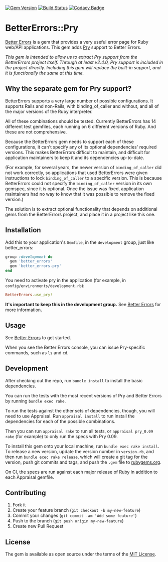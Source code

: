 [![Gem Version](https://img.shields.io/gem/v/better_errors-pry.svg)](https://rubygems.org/gems/better_errors-pry)
[![Build Status](https://travis-ci.org/RobinDaugherty/better_errors-pry.svg?branch=master)](https://travis-ci.org/RobinDaugherty/better_errors-pry)
[![Codacy Badge](https://api.codacy.com/project/badge/Grade/6140d26c9789476f84cc3963631e7860)](https://www.codacy.com/app/robindaugherty/better_errors-pry?utm_source=github.com&amp;utm_medium=referral&amp;utm_content=RobinDaugherty/better_errors-pry&amp;utm_campaign=Badge_Grade)

# BetterErrors::Pry

[Better Errors](https://github.com/charliesome/better_errors) is a gem that provides a very useful error page for Ruby web/API applications.
This gem adds [Pry](http://pryrepl.org) support to Better Errors.

_This gem is intended to allow us to extract Pry support from the BetterErrors project itself.
Through at least v2.4.0, Pry support is included in the project directly.
Including this gem will replace the built-in support, and it is functionally the same at this time._

## Why the separate gem for Pry support?

BetterErrors supports a very large number of possible configurations.
It supports Rails and non-Rails, with binding_of_caller and without, and all of the major versions of the Ruby interpreter.

All of these combinations should be tested.
Currently BetterErrors has 14 different test gemfiles, each running on 6 different versions of Ruby.
And these are not comprehensive.

Because the BetterErrors gem needs to support each of these configurations, it can't specify any of its optional dependencies' required versions.
This makes BetterErrors difficult to maintain, and difficult for application maintainers to keep it and its dependencies up-to-date.

(For example, for several years, the newer version of `binding_of_caller` did not work correctly, so applications that used BetterErrors were given instructions to lock `binding_of_caller` to a specific version.
This is because BetterErrors could not specify the `binding_of_caller` version in its own gemspec, since it is optional.
Once the issue was fixed, application maintainers had no way to know that it was possible to remove the fixed version.)

The solution is to extract optional functionality that depends on additional gems from the BetterErrors project, and place it in a project like this one.

## Installation

Add this to your application's `Gemfile`, in the `development` group, just like better_errors:

```ruby
group :development do
  gem 'better_errors'
  gem 'better_errors-pry'
end
```

You need to activate pry in the application (for example, in `config/environments/development.rb`):

```ruby
BetterErrors.use_pry!
```

**It's important to keep this in the development group.**
See [Better Errors](https://github.com/charliesome/better_errors#security) for more information.

## Usage

See [Better Errors](https://github.com/charliesome/better_errors#usage) to get started.

When you see the Better Errors console, you can issue Pry-specific commands, such as `ls` and `cd`.

## Development

After checking out the repo, run `bundle install` to install the basic dependencies.

You can run the tests with the most recent versions of Pry and Better Errors by running `bundle exec rake`.

To run the tests against the other sets of dependencies, though, you will need to use Appraisal.
Run `appraisal install` to run install the dependencies for each of the possible combinations.

Then you can run `appraisal rake` to run all tests, or `appraisal pry_0.09 rake` (for example) to only run the specs with Pry 0.09.

To install this gem onto your local machine, run `bundle exec rake install`. To release a new version, update the version number in `version.rb`, and then run `bundle exec rake release`, which will create a git tag for the version, push git commits and tags, and push the `.gem` file to [rubygems.org](https://rubygems.org).

On CI, the specs are run against each major release of Ruby in addition to each Appraisal gemfile.

## Contributing

1. Fork it
2. Create your feature branch (`git checkout -b my-new-feature`)
3. Commit your changes (`git commit -am 'Add some feature'`)
4. Push to the branch (`git push origin my-new-feature`)
5. Create new Pull Request

## License

The gem is available as open source under the terms of the [MIT License](http://opensource.org/licenses/MIT).
